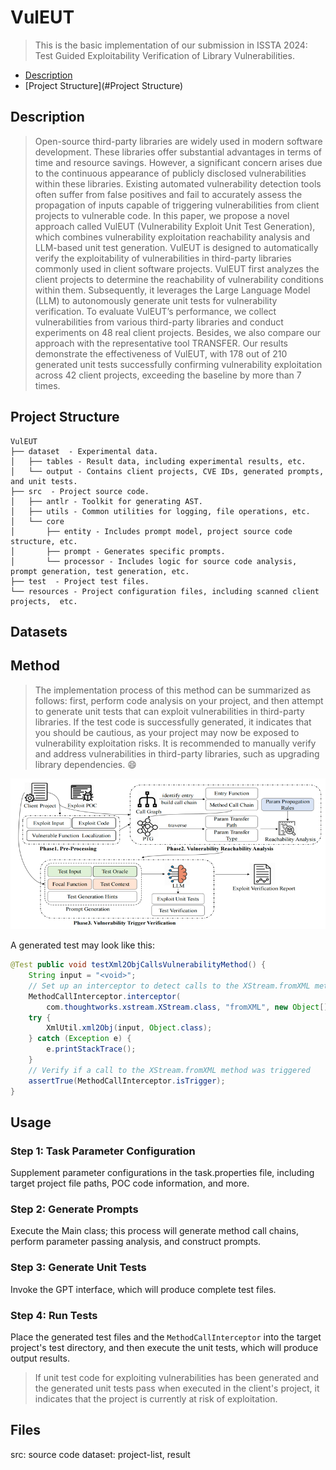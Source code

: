 # VulEUT
> This is the basic implementation of our submission in ISSTA 2024: Test Guided Exploitability Verification of Library Vulnerabilities.
- [Description](#Description)
- [Project Structure](#Project Structure)

## Description
> Open-source third-party libraries are widely used in modern software development. These libraries offer substantial advantages in
terms of time and resource savings. However, a significant concern arises due to the continuous appearance of publicly disclosed
vulnerabilities within these libraries. Existing automated vulnerability detection tools often suffer from false positives and fail to
accurately assess the propagation of inputs capable of triggering
vulnerabilities from client projects to vulnerable code. In this paper,
we propose a novel approach called VulEUT (Vulnerability Exploit
Unit Test Generation), which combines vulnerability exploitation
reachability analysis and LLM-based unit test generation. VulEUT
is designed to automatically verify the exploitability of vulnerabilities in third-party libraries commonly used in client software
projects. VulEUT first analyzes the client projects to determine the
reachability of vulnerability conditions within them. Subsequently,
it leverages the Large Language Model (LLM) to autonomously generate unit tests for vulnerability verification. To evaluate VulEUT’s
performance, we collect vulnerabilities from various third-party
libraries and conduct experiments on 48 real client projects. Besides, we also compare our approach with the representative tool
TRANSFER. Our results demonstrate the effectiveness of VulEUT,
with 178 out of 210 generated unit tests successfully confirming
vulnerability exploitation across 42 client projects, exceeding the
baseline by more than 7 times.

## Project Structure
```
VulEUT
├── dataset  - Experimental data.
│   ├── tables - Result data, including experimental results, etc.
│   └── output - Contains client projects, CVE IDs, generated prompts, and unit tests.
├── src  - Project source code.
│   ├── antlr - Toolkit for generating AST.
│   ├── utils - Common utilities for logging, file operations, etc.
│   └── core
│       ├── entity - Includes prompt model, project source code structure, etc.
│       ├── prompt - Generates specific prompts.
│       └── processor - Includes logic for source code analysis, prompt generation, test generation, etc.
├── test  - Project test files.
└── resources - Project configuration files, including scanned client projects,  etc.
```

## Datasets


## Method
> The implementation process of this method can be summarized as follows: first, perform code analysis on your project, and then attempt to generate unit tests that can exploit vulnerabilities in third-party libraries. If the test code is successfully generated, it indicates that you should be cautious, as your project may now be exposed to vulnerability exploitation risks. It is recommended to manually verify and address vulnerabilities in third-party libraries, such as upgrading library dependencies. 😄

![img.png](img.png)  
 
A generated test may look like this:  

``` java
@Test public void testXml2ObjCallsVulnerabilityMethod() {
    String input = "<void>";
    // Set up an interceptor to detect calls to the XStream.fromXML method
    MethodCallInterceptor.interceptor(
        com.thoughtworks.xstream.XStream.class, "fromXML", new Object[]{input});
    try {
        XmlUtil.xml2Obj(input, Object.class);
    } catch (Exception e) {
        e.printStackTrace();
    }
    // Verify if a call to the XStream.fromXML method was triggered
    assertTrue(MethodCallInterceptor.isTrigger);
}


```

## Usage
### Step 1: Task Parameter Configuration
Supplement parameter configurations in the task.properties file, including target project file paths, POC code information, and more.

### Step 2: Generate Prompts
Execute the Main class; this process will generate method call chains, perform parameter passing analysis, and construct prompts.

### Step 3: Generate Unit Tests
Invoke the GPT interface, which will produce complete test files.

### Step 4: Run Tests
Place the generated test files and the `MethodCallInterceptor` into the target project's test directory, and then execute the unit tests, which will produce output results.


> If unit test code for exploiting vulnerabilities has been generated and the generated unit tests pass when executed in the client's project, it indicates that the project is currently at risk of exploitation.


## Files
src: source code
dataset: project-list, result